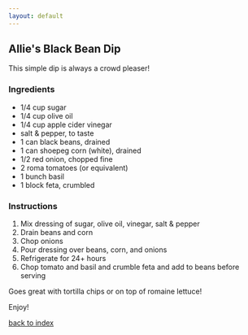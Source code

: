 ```yaml
---
layout: default
---
```

<!--- Testing my own instructions from another account -->
## Allie's Black Bean Dip
This simple dip is always a crowd pleaser!

### Ingredients
- 1/4 cup sugar
- 1/4 cup olive oil
- 1/4 cup apple cider vinegar
- salt & pepper, to taste
- 1 can black beans, drained
- 1 can shoepeg corn (white), drained
- 1/2 red onion, chopped fine
- 2 roma tomatoes (or equivalent)
- 1 bunch basil
- 1 block feta, crumbled

### Instructions
1. Mix dressing of sugar, olive oil, vinegar, salt & pepper
2. Drain beans and corn
3. Chop onions
3. Pour dressing over beans, corn, and onions
4. Refrigerate for 24+ hours
5. Chop tomato and basil and crumble feta and add to beans before serving

Goes great with tortilla chips or on top of romaine lettuce!

Enjoy!

<!--
Keep this link to return to the index
-->
[back to index](../)
